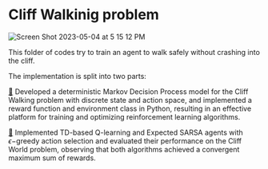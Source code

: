# Cliff Walkinig problem

![Screen Shot 2023-05-04 at 5 15 12 PM](https://user-images.githubusercontent.com/115062425/236355653-e1078cc0-3ddb-4f9b-993e-50762a23ff49.png)

This folder of codes try to train an agent to walk safely without crashing into the cliff. 

The implementation is split into two parts:

[🔗](https://github.com/yoyostudy/rl_ua/blob/main/code/C2_A1_A2_CliffWalking/C2_A1_CliffWalking_PolicyEvaluation/Policy%20Evaluation%20with%20Temporal%20Difference%20Learning/assignment%202.ipynb) Developed a deterministic Markov Decision Process model for the Cliff Walking problem with discrete
state and action space, and implemented a reward function and environment class in Python, resulting
in an effective platform for training and optimizing reinforcement learning algorithms.

[🔗](https://github.com/yoyostudy/rl_ua/blob/main/code/C2_A1_A2_CliffWalking/C2_A2_Qlearning_SARSA_CliffWalking/Q-Learning%20and%20Expected%20Sarsa/assignment.ipynb) Implemented TD-based Q-learning and Expected SARSA agents with $\epsilon-$greedy action selection and
evaluated their performance on the Cliff World problem, observing that both algorithms achieved a
convergent maximum sum of rewards.
